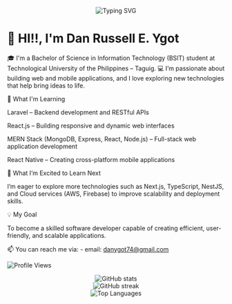<p align="center">
  <img src="https://readme-typing-svg.demolab.com?font=Inter&weight=900&pause=1000&width=435&lines=WELCOME!!" alt="Typing SVG" />
</p>


<h1>👋 HI!!, I'm Dan Russell E. Ygot </h1>

🎓 I'm a Bachelor of Science in Information Technology (BSIT) student at Technological University of the Philippines – Taguig.
💻 I’m passionate about building web and mobile applications, and I love exploring new technologies that help bring ideas to life.

🚀 What I'm Learning

Laravel – Backend development and RESTful APIs

React.js – Building responsive and dynamic web interfaces

MERN Stack (MongoDB, Express, React, Node.js) – Full-stack web application development

React Native – Creating cross-platform mobile applications

🌱 What I’m Excited to Learn Next

I’m eager to explore more technologies such as Next.js, TypeScript, NestJS, and Cloud services (AWS, Firebase) to improve scalability and deployment skills.

💡 My Goal

To become a skilled software developer capable of creating efficient, user-friendly, and scalable applications.

📫 You can reach me via:
    - email: danygot74@gmail.com

![Profile Views](https://komarev.com/ghpvc/?username=danygot18&color=blue&style=for-the-badge)

<p align="center">
  <img src="https://github-readme-stats.vercel.app/api?username=danygot18&show_icons=true&theme=tokyonight" alt="GitHub stats" />
  <br />
  <img src="https://github-readme-streak-stats.herokuapp.com/?user=danygot18&theme=tokyonight" alt="GitHub streak" />
  <br />
  <img src="https://github-readme-stats.vercel.app/api/top-langs/?username=danygot18&layout=compact&theme=tokyonight" alt="Top Languages" />
</p>


<!---
danygot18/danygot18 is a ✨ special ✨ repository because its `README.md` (this file) appears on your GitHub profile.
You can click the Preview link to take a look at your changes.
--->
